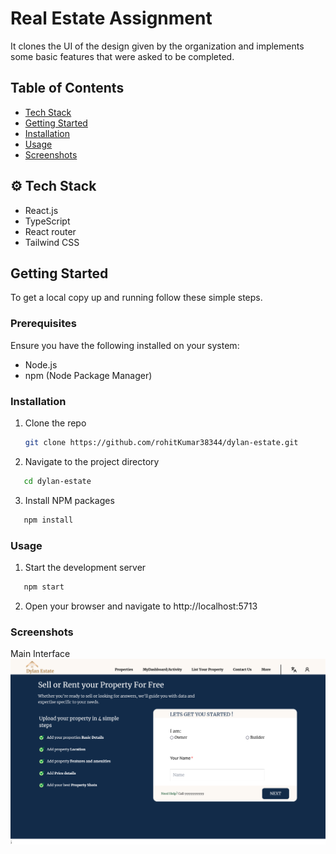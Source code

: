 # Real Estate Assignment

It clones the UI of the design given by the organization and implements some basic features that were asked to be completed.

## Table of Contents

- [Tech Stack](#tech-stack)
- [Getting Started](#getting-started)
- [Installation](#installation)
- [Usage](#usage)
- [Screenshots](#screenshots)

## ⚙️ Tech Stack

- React.js
- TypeScript
- React router
- Tailwind CSS

## Getting Started

To get a local copy up and running follow these simple steps.

### Prerequisites

Ensure you have the following installed on your system:

- Node.js
- npm (Node Package Manager)

### Installation

1. Clone the repo
   ```sh
   git clone https://github.com/rohitKumar38344/dylan-estate.git
   ```
2. Navigate to the project directory

```sh
   cd dylan-estate
```

3. Install NPM packages

```sh
   npm install
```

### Usage

1. Start the development server

```sh
   npm start
```

2. Open your browser and navigate to http://localhost:5713

### Screenshots

Main Interface
![Dylan Estate UI!](./dylan-estate.png)
